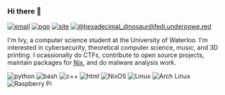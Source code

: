 ### Hi there 👋

[![email](https://img.shields.io/badge/email-contact@ivyfanchiang.ca-red?style=flat-square)](mailto:contact@ivyfanchiang.ca) [![pgp](https://img.shields.io/badge/PGP-C8BAE5F22A33BA9E-green?style=flat-square)](https://files.ivyfanchiang.ca/contact%40ivyfanchiang.ca_C8BAE5F22A33BA9E.asc) [![site](https://img.shields.io/badge/website-ivyfanchiang.ca-blue?style=flat-square)](https://ivyfanchiang.ca) [![@hexadecimal_dinosaur@fedi.underpowe.red](https://img.shields.io/badge/fedi-%40hexadecimal_dinosaur%40fedi.underpowe.red-purple?style=flat-square&logo=activitypub)](https://fedi.underpowe.red/users/hexadecimal_dinosaur)

I'm Ivy, a computer science student at the University of Waterloo. I'm interested in cybersecurity, theoretical computer science, music, and 3D printing. I ocassionally do CTFs, contribute to open source projects, maintain packages for [Nix](https://github.com/NixOS/nixpkgs), and do malware analysis work.

![python](https://img.shields.io/badge/-Python-3776AB?style=flat-square&logo=python&logoColor=white) ![bash](https://img.shields.io/badge/-Bash-4EAA25?style=flat-square&logo=gnu-bash&logoColor=white) ![c++](https://img.shields.io/badge/-C++-00599C?style=flat-square&logo=cplusplus&logoColor=white) ![html](https://img.shields.io/badge/-HTML5-E34F26?style=flat-square&logo=html5&logoColor=white) ![NixOS](https://img.shields.io/badge/-NixOS-5277C3?style=flat-square&logo=nixos&logoColor=white)
 ![Linux](https://img.shields.io/badge/-Linux-FCC624?style=flat-square&logo=linux&logoColor=black) ![Arch Linux](https://img.shields.io/badge/-Arch%20Linux-1793D1?style=flat-square&logo=arch-linux&logoColor=white) ![Raspberry Pi](https://img.shields.io/badge/-Raspberry%20Pi-A22846?style=flat-square&logo=raspberry-pi&logoColor=white)
